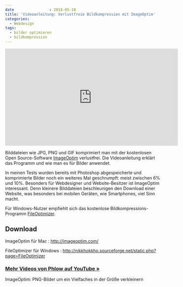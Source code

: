 ```yaml
---
date                : 2018-05-18
title: 'Videoanleitung: Verlustfreie Bildkompression mit ImageOptim'
categories:
  - Webdesign
tags:
  - bilder optimieren
  - bildkompression
---
```

<iframe width="560" height="315" src="https://www.youtube.com/embed/rTZEDv1VDPU" frameborder="0" allow="accelerometer; autoplay; encrypted-media; gyroscope; picture-in-picture" allowfullscreen></iframe>

Bilddateien wie JPG, PNG und GIF komprimiert man mit der kostenlosen Open Source-Software [ImageOptim][1] verlustfrei. Die Videoanleitung erklärt das Programm und wie man es für Bilder anwendet.
<!--more-->

In meinen Tests wurden bereits mit Photoshop abgespeicherte und komprimierte Bilder noch ein weiteres Mal geschrumpft: meist zwischen 6% und 10%. Besonders für Webdesigner und Website-Besitzer ist ImageOptim interessant. Denn kleinere Bilddateien beschleunigen den Download einer Website, was besonders bei mobilen Geräten, wie Smartphones, viel Sinn macht.

Für Windows-Nutzer empfiehlt sich das kostenlose Bildkompressions-Programm [FileOptimizer][2].

## Download

ImageOptim für Mac
:   <http://imageoptim.com/>

FileOptimizer für Windows
:   <http://nikkhokkho.sourceforge.net/static.php?page=FileOptimizer>

### [Mehr Videos von Phlow auf YouTube »][3]

ImageOptim: PNG-Bilder um ein Vielfaches in der Größe verkleinern

 [1]: http://imageoptim.com/
 [2]: http://nikkhokkho.sourceforge.net/static.php?page=FileOptimizer
 [3]: http://www.youtube.com/subscription_center?add_user=phlowmedia
